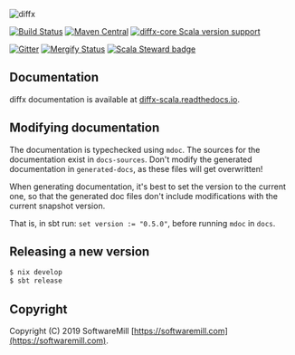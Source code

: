 ![diffx](https://github.com/softwaremill/diffx/raw/master/banner.png)

[![Build Status](https://img.shields.io/github/actions/workflow/status/softwaremill/diffx/main.yaml?branch=master)](https://github.com/softwaremill/diffx/actions)
[![Maven Central](https://maven-badges.herokuapp.com/maven-central/com.softwaremill.diffx/diffx-core_2.13/badge.svg)](https://search.maven.org/search?q=g:com.softwaremill.diffx)
[![diffx-core Scala version support](https://index.scala-lang.org/softwaremill/diffx/diffx-core/latest-by-scala-version.svg)](https://index.scala-lang.org/softwaremill/diffx/diffx-core)


[![Gitter](https://badges.gitter.im/softwaremill/diffx.svg)](https://gitter.im/softwaremill/diffx?utm_source=badge&utm_medium=badge&utm_campaign=pr-badge)
[![Mergify Status](https://img.shields.io/endpoint.svg?url=https://gh.mergify.io/badges/softwaremill/diffx&style=flat)](https://mergify.io)
[![Scala Steward badge](https://img.shields.io/badge/Scala_Steward-helping-brightgreen.svg?style=flat&logo=data:image/png;base64,iVBORw0KGgoAAAANSUhEUgAAAA4AAAAQCAMAAAARSr4IAAAAVFBMVEUAAACHjojlOy5NWlrKzcYRKjGFjIbp293YycuLa3pYY2LSqql4f3pCUFTgSjNodYRmcXUsPD/NTTbjRS+2jomhgnzNc223cGvZS0HaSD0XLjbaSjElhIr+AAAAAXRSTlMAQObYZgAAAHlJREFUCNdNyosOwyAIhWHAQS1Vt7a77/3fcxxdmv0xwmckutAR1nkm4ggbyEcg/wWmlGLDAA3oL50xi6fk5ffZ3E2E3QfZDCcCN2YtbEWZt+Drc6u6rlqv7Uk0LdKqqr5rk2UCRXOk0vmQKGfc94nOJyQjouF9H/wCc9gECEYfONoAAAAASUVORK5CYII=)](https://scala-steward.org)

## Documentation

diffx documentation is available at [diffx-scala.readthedocs.io](https://diffx-scala.readthedocs.io).

## Modifying documentation
The documentation is typechecked using `mdoc`. The sources for the documentation exist in `docs-sources`. Don't modify the generated documentation in `generated-docs`, as these files will get overwritten!

When generating documentation, it's best to set the version to the current one, so that the generated doc files don't include modifications with the current snapshot version.

That is, in sbt run: `set version := "0.5.0"`, before running `mdoc` in `docs`.

## Releasing a new version

```sh
$ nix develop
$ sbt release
```

## Copyright

Copyright (C) 2019 SoftwareMill [https://softwaremill.com](https://softwaremill.com).
